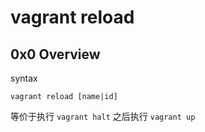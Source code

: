 # vagrant reload

## 0x0 Overview

syntax

```
vagrant reload [name|id]
```

等价于执行 `vagrant halt` 之后执行 `vagrant up`